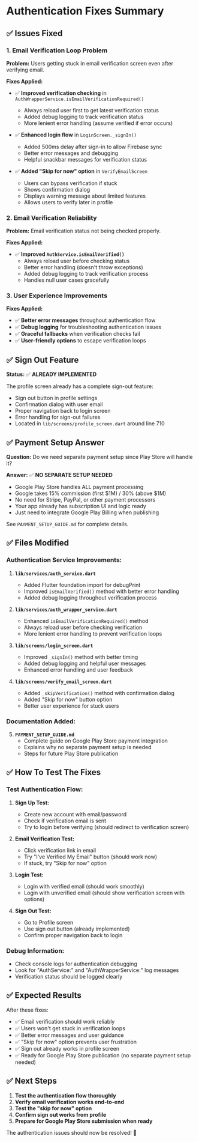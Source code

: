 # Authentication Fixes Summary

## ✅ **Issues Fixed**

### 1. **Email Verification Loop Problem**
**Problem:** Users getting stuck in email verification screen even after verifying email.

**Fixes Applied:**
- ✅ **Improved verification checking** in `AuthWrapperService.isEmailVerificationRequired()`
  - Always reload user first to get latest verification status
  - Added debug logging to track verification status
  - More lenient error handling (assume verified if error occurs)

- ✅ **Enhanced login flow** in `LoginScreen._signIn()`
  - Added 500ms delay after sign-in to allow Firebase sync
  - Better error messages and debugging
  - Helpful snackbar messages for verification status

- ✅ **Added "Skip for now" option** in `VerifyEmailScreen`
  - Users can bypass verification if stuck
  - Shows confirmation dialog
  - Displays warning message about limited features
  - Allows users to verify later in profile

### 2. **Email Verification Reliability**
**Problem:** Email verification status not being checked properly.

**Fixes Applied:**
- ✅ **Improved `AuthService.isEmailVerified()`**
  - Always reload user before checking status
  - Better error handling (doesn't throw exceptions)
  - Added debug logging to track verification process
  - Handles null user cases gracefully

### 3. **User Experience Improvements**
**Fixes Applied:**
- ✅ **Better error messages** throughout authentication flow
- ✅ **Debug logging** for troubleshooting authentication issues
- ✅ **Graceful fallbacks** when verification checks fail
- ✅ **User-friendly options** to escape verification loops

## ✅ **Sign Out Feature**

**Status:** ✅ **ALREADY IMPLEMENTED**

The profile screen already has a complete sign-out feature:
- Sign out button in profile settings
- Confirmation dialog with user email
- Proper navigation back to login screen
- Error handling for sign-out failures
- Located in `lib/screens/profile_screen.dart` around line 710

## ✅ **Payment Setup Answer**

**Question:** Do we need separate payment setup since Play Store will handle it?

**Answer:** ✅ **NO SEPARATE SETUP NEEDED**

- Google Play Store handles ALL payment processing
- Google takes 15% commission (first $1M) / 30% (above $1M)
- No need for Stripe, PayPal, or other payment processors
- Your app already has subscription UI and logic ready
- Just need to integrate Google Play Billing when publishing

See `PAYMENT_SETUP_GUIDE.md` for complete details.

## ✅ **Files Modified**

### Authentication Service Improvements:
1. **`lib/services/auth_service.dart`**
   - Added Flutter foundation import for debugPrint
   - Improved `isEmailVerified()` method with better error handling
   - Added debug logging throughout verification process

2. **`lib/services/auth_wrapper_service.dart`**
   - Enhanced `isEmailVerificationRequired()` method
   - Always reload user before checking verification
   - More lenient error handling to prevent verification loops

3. **`lib/screens/login_screen.dart`**
   - Improved `_signIn()` method with better timing
   - Added debug logging and helpful user messages
   - Enhanced error handling and user feedback

4. **`lib/screens/verify_email_screen.dart`**
   - Added `_skipVerification()` method with confirmation dialog
   - Added "Skip for now" button option
   - Better user experience for stuck users

### Documentation Added:
5. **`PAYMENT_SETUP_GUIDE.md`**
   - Complete guide on Google Play Store payment integration
   - Explains why no separate payment setup is needed
   - Steps for future Play Store publication

## ✅ **How To Test The Fixes**

### Test Authentication Flow:
1. **Sign Up Test:**
   - Create new account with email/password
   - Check if verification email is sent
   - Try to login before verifying (should redirect to verification screen)

2. **Email Verification Test:**
   - Click verification link in email
   - Try "I've Verified My Email" button (should work now)
   - If stuck, try "Skip for now" option

3. **Login Test:**
   - Login with verified email (should work smoothly)
   - Login with unverified email (should show verification screen with options)

4. **Sign Out Test:**
   - Go to Profile screen
   - Use sign out button (already implemented)
   - Confirm proper navigation back to login

### Debug Information:
- Check console logs for authentication debugging
- Look for "AuthService:" and "AuthWrapperService:" log messages
- Verification status should be logged clearly

## ✅ **Expected Results**

After these fixes:
- ✅ Email verification should work reliably
- ✅ Users won't get stuck in verification loops
- ✅ Better error messages and user guidance
- ✅ "Skip for now" option prevents user frustration
- ✅ Sign out already works in profile screen
- ✅ Ready for Google Play Store publication (no separate payment setup needed)

## ✅ **Next Steps**

1. **Test the authentication flow thoroughly**
2. **Verify email verification works end-to-end**
3. **Test the "skip for now" option**
4. **Confirm sign out works from profile**
5. **Prepare for Google Play Store submission when ready**

The authentication issues should now be resolved! 🎉
